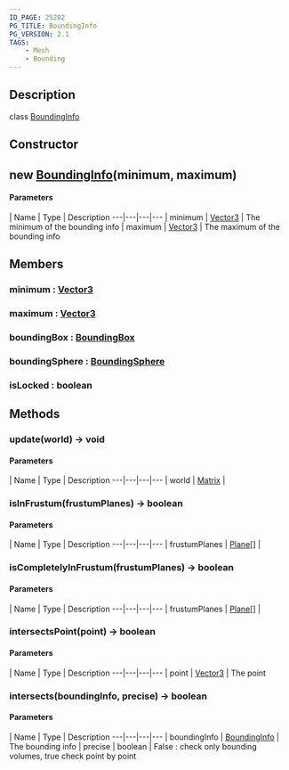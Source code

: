 ```yaml
---
ID_PAGE: 25202
PG_TITLE: BoundingInfo
PG_VERSION: 2.1
TAGS:
    - Mesh
    - Bounding
---
```

## Description

class [BoundingInfo](/classes/2.3/BoundingInfo)



## Constructor

##  new [BoundingInfo](/classes/2.3/BoundingInfo)(minimum, maximum)



#### Parameters
 | Name | Type | Description
---|---|---|---
 | minimum | [Vector3](/classes/2.3/Vector3) |   The minimum of the bounding info
 | maximum | [Vector3](/classes/2.3/Vector3) |   The maximum of the bounding info
## Members

### minimum : [Vector3](/classes/2.3/Vector3)



### maximum : [Vector3](/classes/2.3/Vector3)



### boundingBox : [BoundingBox](/classes/2.3/BoundingBox)



### boundingSphere : [BoundingSphere](/classes/2.3/BoundingSphere)



### isLocked : boolean



## Methods

### update(world) &rarr; void



#### Parameters
 | Name | Type | Description
---|---|---|---
 | world | [Matrix](/classes/2.3/Matrix) | 

### isInFrustum(frustumPlanes) &rarr; boolean



#### Parameters
 | Name | Type | Description
---|---|---|---
 | frustumPlanes | [Plane](/classes/2.3/Plane)[] |   

### isCompletelyInFrustum(frustumPlanes) &rarr; boolean



#### Parameters
 | Name | Type | Description
---|---|---|---
 | frustumPlanes | [Plane](/classes/2.3/Plane)[] |   

### intersectsPoint(point) &rarr; boolean



#### Parameters
 | Name | Type | Description
---|---|---|---
 | point | [Vector3](/classes/2.3/Vector3) |   The point

### intersects(boundingInfo, precise) &rarr; boolean



#### Parameters
 | Name | Type | Description
---|---|---|---
 | boundingInfo | [BoundingInfo](/classes/2.3/BoundingInfo) |   The bounding info
 | precise | boolean |   False : check only bounding volumes, true check point by point
